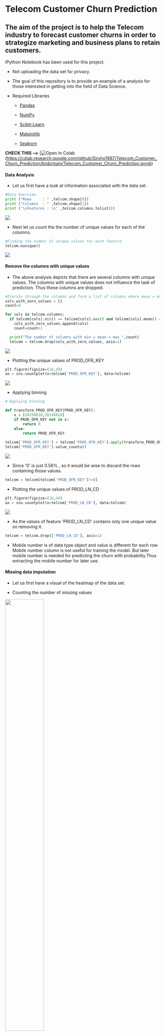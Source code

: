 # Telecom Customer Churn Prediction

## The aim of the project is to help the Telecom industry to forecast customer churns in order to strategize marketing and business plans to retain customers.

   IPython Notebook has been used for this project.
   
   
   - Not uploading the data set for privacy. 
   
   - The goal of this repository is to provide an example of a analysis for those interested in getting into the field of Data Science.
   
   - Required Libraries
       - [Pandas](https://pandas.pydata.org/)
       
       - [NumPy](https://numpy.org/")

       - [Scikit-Learn](https://scikit-learn.org/stable/)

       - [Matplotlib](https://matplotlib.org/)

       - [Seaborn](https://seaborn.pydata.org/)

       


**CHECK THIS -->** [![Open In Colab](https://colab.research.google.com/assets/colab-badge.svg)(https://colab.research.google.com/github/Sirsho1997/Telecom_Customer_Churn_Prediction/blob/main/Telecom_Customer_Churn_Prediction.ipynb)


 
 #### Data Analysis
 
- Let us first have a look at information associated with the data set.

```python
#Data Overview
print ("Rows     : " ,telcom.shape[0])
print ("Columns  : " ,telcom.shape[1])
print ("\nFeatures : \n" ,telcom.columns.tolist())
```

<img src="https://github.com/Sirsho1997/Telecom_Customer_Churn_Prediction/blob/main/image/telecomoverview.png" />

- Next let us count the the number of unique values for each of the columns.

```python
#Finding the number of unique values for each feature
telcom.nunique()
```

<img src="https://github.com/Sirsho1997/Telecom_Customer_Churn_Prediction/blob/main/image/unique.png" />


#### Remove the columns with unique values

- The above analysis depicts that there are several columns with unique values. The columns with unique values does not influence the task of prediction. Thus these columns are dropped.

```python
#Iterate through the columns and form a list of columns where mean = max = min and std = 0
cols_with_zero_values = []
count=0

for cols in telcom.columns:
  if telcom[cols].min() == telcom[cols].max() and telcom[cols].mean() == telcom[cols].max() and telcom[cols].std() == 0:
    cols_with_zero_values.append(cols)
    count=count+1

  print("The number of columns with min = mean = max ",count)
  telcom = telcom.drop(cols_with_zero_values, axis=1)
```
<img src="https://github.com/Sirsho1997/Telecom_Customer_Churn_Prediction/blob/main/image/removeunique.png"  />

- Plotting the unique values of PROD_OFR_KEY
```python
plt.figure(figsize=(16,4))
ax = sns.countplot(x=telcom['PROD_OFR_KEY'], data=telcom)
```
<img src="https://github.com/Sirsho1997/Telecom_Customer_Churn_Prediction/blob/main/image/PROD_OFR_KEY.png" />

- Applying binning
```python
# Applying binning

def transform_PROD_OFR_KEY(PROD_OFR_KEY):
    x = [20150818,20140810]
    if PROD_OFR_KEY not in x:
        return 0
    else:
        return PROD_OFR_KEY
    
telcom['PROD_OFR_KEY'] = telcom['PROD_OFR_KEY'].apply(transform_PROD_OFR_KEY)
telcom['PROD_OFR_KEY'].value_counts()
```
<img src="https://github.com/Sirsho1997/Telecom_Customer_Churn_Prediction/blob/main/image/binning.png" />

- Since '0' is just 0.58% , so it would be wise to discard the rows containing those values.

```python
telcom = telcom[telcom['PROD_OFR_KEY']!=0]
```

- Plotting the unique values of PROD_LN_CD
```python
plt.figure(figsize=(16,4))
ax = sns.countplot(x=telcom['PROD_LN_CD'], data=telcom)
```
<img src="https://github.com/Sirsho1997/Telecom_Customer_Churn_Prediction/blob/main/image/PROD_LN_CD.png" />

- As the values of feature 'PROD_LN_CD' contains only one unique value so removing it.

```python
telcom = telcom.drop(['PROD_LN_CD'], axis=1)
```
- Mobile number is of data type object and value is different for each row. Mobile number column is not useful for training the model. But later mobile number is needed for predicting the churn with probability.Thus extracting the mobile number for later use.


#### Missing data imputation

- Let us first have a visual of the heatmap of the data set.

- Counting the number of missing values 
<img src="https://github.com/Sirsho1997/Telecom_Customer_Churn_Prediction/blob/main/image/heatmap.png" width="50%" height="60%" />

```python
#Printing the count of missing values from each of the columns in the DataFrame

for col in telcom.columns:
    if telcom[col].isna().sum() > 0:
        print(col,'=>',telcom[col].isna().sum())
```

<img src="https://github.com/Sirsho1997/Telecom_Customer_Churn_Prediction/blob/main/image/missingvalues.png" />

- If we look at the rows where TOT_DAYS_ACTVTY and TOT_DAYS_OUTGOING_ACTVTY is NaN, then we find that all the other column values are same, thus discarding those rows.

- Plotting the distplot for DAYS_BFR_FIRST_RCHRG.

<img src="https://github.com/Sirsho1997/Telecom_Customer_Churn_Prediction/blob/main/image/distplot.png" width="50%" height="60%" />

- Performs Random Inputation followed by Regression Imputation to impute the missing values for DAYS_BFR_FIRST_RCHRG.

#### Checking for Correlation

- Let us look at at the scatter plot between TOT_CALL_CNT_LAST_MO and TOT_CALL_CNT_LAST_3MO.

<img src="https://github.com/Sirsho1997/Telecom_Customer_Churn_Prediction/blob/main/image/scatterTOT_CALL.png" width="50%" height="60%" />

The above analysis indicates that there is a strong positive correlation between the TOT_CALL_CNT_LAST_MO and TOT_CALL_CNT_LAST_3MO. Last 3 months data is linear aggregation of last one month and the data is contained in it. In view of this we can drop the column "Total number of calls made in last month. i.e Column titled'TOT_CALL_CNT_LAST_MO'.

- Now let us look at at the scatter plot between TOT_TALK_DRTN_LAST_MO and TOT_TALK_DRTN_LAST_3MO.

<img src="https://github.com/Sirsho1997/Telecom_Customer_Churn_Prediction/blob/main/image/scatterTOT_TALK_DRTN_LAST_3MO.png" width="50%" height="60%" />

The above analysis indicates that there is a strong positive correlation between the TOT_TALK_DRTN_LAST_MO and TOT_TALK_DRTN_LAST_3MO. Last 3 months data is linear aggregation of last one month and the data is contained in it. In view of this we can drop the column "Total number of calls made in last month. i.e Column titled'TOT_TALK_DRTN_LAST_MO'.

- Following in this pattern , we remove all correlation among data points.

#### Checking for Skewness in the Data Set

- The columns which are left skewed data are transformed using square() function.
- The columns which are right skewed are transformed using sqrt() function.
- Performing Normalization.


#### Fitting Model

##### Logistic Regression
<img src="https://github.com/Sirsho1997/Telecom_Customer_Churn_Prediction/blob/main/image/LR.png"  />

##### KNN 
<img src="https://github.com/Sirsho1997/Telecom_Customer_Churn_Prediction/blob/main/image/KNN.png"  />

##### Decision Tree
<img src="https://github.com/Sirsho1997/Telecom_Customer_Churn_Prediction/blob/main/image/DT.png"  />

##### Random Forest
<img src="https://github.com/Sirsho1997/Telecom_Customer_Churn_Prediction/blob/main/image/RF.png"  />


Contributor - 
- [Sirshendu Ganguly](https://www.linkedin.com/in/sirshendu-ganguly/)  [![Github](https://github.com/Sirsho1997/Book-Genre-Prediction-using-Book-Summary/blob/master/data_readme/github.png)](https://github.com/Sirsho1997)

